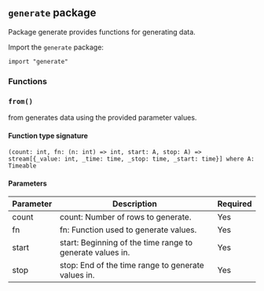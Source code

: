 ## `generate` package

Package generate provides functions for generating data.

Import the `generate` package:

```flux
import "generate"
```

### Functions

### `from()`

from generates data using the provided parameter values.

#### Function type signature

```flux
(count: int, fn: (n: int) => int, start: A, stop: A) => stream[{_value: int, _time: time, _stop: time, _start: time}] where A: Timeable
```

#### Parameters

| Parameter | Description | Required |
| --- | --- | --- |
| count | count: Number of rows to generate. | Yes |
| fn | fn: Function used to generate values. | Yes |
| start | start: Beginning of the time range to generate values in. | Yes |
| stop | stop: End of the time range to generate values in. | Yes |

